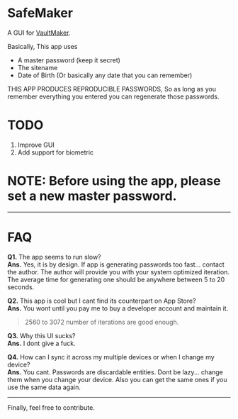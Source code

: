 # SafeMaker

A GUI for [VaultMaker](https://github.com/Noirdemort/VaultMaker.git).

Basically, This app uses 
  - A master password (keep it secret)
  - The sitename
  - Date of Birth (Or basically any date that you can remember)
 
THIS APP PRODUCES REPRODUCIBLE PASSWORDS, So as long as you remember everything you entered you can regenerate those passwords.



# TODO

1. Improve GUI
2. Add support for biometric


# NOTE: Before using the app, please set a new master password.


-----


# FAQ

**Q1.** The app seems to run slow?  
**Ans.** Yes, it is by design. If app is generating passwords too fast... contact the author. The author will provide you with your system optimized iteration.
The average time for generating one should be anywhere between 5 to 20 seconds.  

**Q2.** This app is cool but I cant find its counterpart on App Store?  
**Ans.** You wont until you pay me to buy a developer account and maintain it.  

> 2560 to 3072 number of iterations are good enough.

**Q3.** Why this UI sucks?  
**Ans.** I dont give a fuck.  

**Q4.** How can I sync it across my multiple devices or when I change my device?  
**Ans.** You cant. Passwords are discardable entities. Dont be lazy... change them when you change your device. Also you can get the same ones if you use the same data again.  

---

Finally, feel free to contribute.
